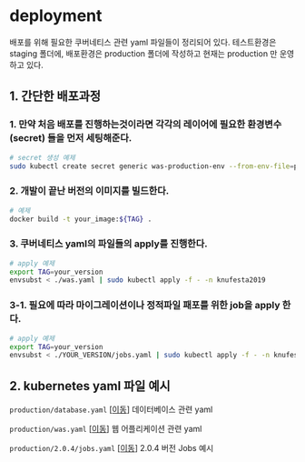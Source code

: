 # deployment
배포를 위해 필요한 쿠버네티스 관련 yaml 파일들이 정리되어 있다. 테스트환경은 staging 폴더에, 배포환경은 production 폴더에 작성하고 현재는 production 만 운영하고 있다.

## 1. 간단한 배포과정
### 1. 만약 처음 배포를 진행하는것이라면 각각의 레이어에 필요한 환경변수 (secret) 들을 먼저 세팅해준다.
```sh
# secret 생성 예제
sudo kubectl create secret generic was-production-env --from-env-file=production.env --dry-run=client -o yaml | sudo kubectl apply -f - -n knufesta2019
```

### 2. 개발이 끝난 버전의 이미지를 빌드한다.
```sh
# 예제
docker build -t your_image:${TAG} .
```

### 3. 쿠버네티스 yaml의 파일들의 apply를 진행한다.
```sh
# apply 예제
export TAG=your_version
envsubst < ./was.yaml | sudo kubectl apply -f - -n knufesta2019
```

### 3-1. 필요에 따라 마이그레이션이나 정적파일 패포를 위한 job을 apply 한다.
```sh
# apply 예제
export TAG=your_version
envsubst < ./YOUR_VERSION/jobs.yaml | sudo kubectl apply -f - -n knufesta2019
```

## 2. kubernetes yaml 파일 예시
```production/database.yaml``` [<a href="production/database.yaml">이동</a>] 데이터베이스 관련 yaml<br/>

```production/was.yaml``` [<a href="production/was.yaml">이동</a>] 웹 어플리케이션 관련 yaml<br/>

```production/2.0.4/jobs.yaml``` [<a href="production/2.0.4/jobs.yaml">이동</a>] 2.0.4 버전 Jobs 예시<br/>
